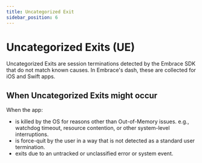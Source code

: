 ```yaml
---
title: Uncategorized Exit
sidebar_position: 6
---
```


# Uncategorized Exits (UE)

Uncategorized Exits are session terminations detected by the Embrace SDK that do not match known causes. In Embrace's dash, these are collected for iOS and Swift apps.

## When Uncategorized Exits might occur

When the app: 

- is killed by the OS for reasons other than Out-of-Memory issues. e.g., watchdog timeout, resource contention, or other system-level interruptions.
- is force-quit by the user in a way that is not detected as a standard user termination.
- exits due to an untracked or unclassified error or system event.
